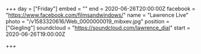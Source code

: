 +++
day = ["Friday"]
embed = ""
end = 2020-06-26T20:00:00Z
facebook = "https://www.facebook.com/filmsandwindows/"
name = "Lawrence Live"
photo = "/v1583320616/Web_0000000019_mibxev.jpg"
position = ["Giegling"]
soundcloud = "https://soundcloud.com/lawrence_dial"
start = 2020-06-26T19:00:00Z

+++
